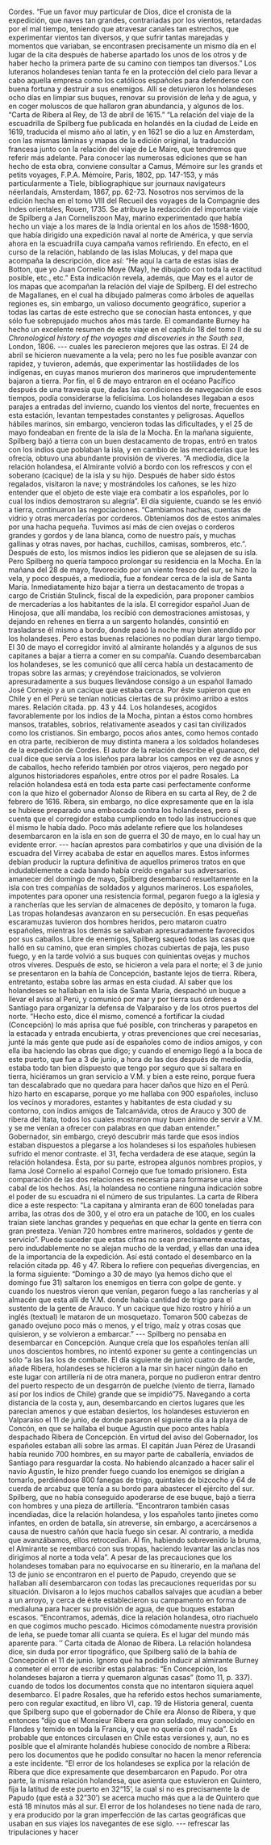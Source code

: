 Cordes. “Fue un favor muy particular de Dios, dice el cronista de la expedición, que naves tan grandes, contrariadas por los vientos, retardadas por el mal tiempo, teniendo que atravesar canales tan estrechos, que experimentar vientos tan diversos, y que sufrir tantas marejadas y momentos que variaban, se encontrasen precisamente un mismo día en el lugar de la cita después de haberse apartado los unos de los otros y de haber hecho la primera parte de su camino con tiempos tan diversos.” Los luteranos holandeses tenían tanta fe en la protección del cielo para llevar a cabo aquella empresa como los católicos españoles para defenderse con buena fortuna y destruir a sus enemigos. Allí se detuvieron los holandeses ocho días en limpiar sus buques, renovar su provisión de leña y de agua, y en coger moluscos de que hallaron gran abundancia, y algunos de los. “Carta de Ribera al Rey, de 13 de abril de 1615.” “La relación del viaje de la escuadrilla de Spilberg fue publicada en holandés en la ciudad de Leide en 1619, traducida el mismo año al latín, y en 1621 se dio a luz en Amsterdam, con las mismas láminas y mapas de la edición original, la traducción francesa junto con la relación del viaje de Le Maire, que tendremos que referir más adelante. Para conocer las numerosas ediciones que se han hecho de esta obra, conviene consultar a Camus, Mémoire sur les grands et petits voyages, F.P.A. Mémoire, Paris, 1802, pp. 147-153, y más particularmente a Tiele, bibliographique sur journaux navigateurs néerlandais, Amsterdam, 1867, pp. 62-73. Nosotros nos servimos de la edición hecha en el tomo VIII del Recueil des voyages de la Compagnie des Indes orientales, Rouen, 1735. Se atribuye la redacción del importante viaje de Spilberg a Jan Corneliszoon May, marino experimentado que había hecho un viaje a los mares de la India oriental en los años de 1598-1600, que había dirigido una expedición naval al norte de América, y que servía ahora en la escuadrilla cuya campaña vamos refiriendo. En efecto, en el curso de la relación, hablando de las islas Molucas, y del mapa que acompaña la descripción, dice así: “He aquí la carta de estas islas de Botton, que yo Juan Cornelio Moye (May), he dibujado con toda la exactitud posible, etc., etc.” Esta indicación revela, además, que May es el autor de los mapas que acompañan la relación del viaje de Spilberg. El del estrecho de Magallanes, en el cual ha dibujado palmeras como árboles de aquellas regiones es, sin embargo, un valioso documento geográfico, superior a todas las cartas de este estrecho que se conocían hasta entonces, y que sólo fue sobrepujado muchos años más tarde. El comandante Burney ha hecho un excelente resumen de este viaje en el capítulo 18 del tomo II de su *Chronological history of the voyages and discoveries in the South sea*, London, 1806. --- cuales les parecieron mejores que las ostras. El 24 de abril se hicieron nuevamente a la vela; pero no les fue posible avanzar con rapidez, y tuvieron, además, que experimentar las hostilidades de los indígenas, en cuyas manos murieron dos marineros que imprudentemente bajaron a tierra. Por fin, el 6 de mayo entraron en el océano Pacífico después de una travesía que, dadas las condiciones de navegación de esos tiempos, podía considerarse la felicísima. Los holandeses llegaban a esos parajes a entradas del invierno, cuando los vientos del norte, frecuentes en esta estación, levantan tempestades constantes y peligrosas. Aquellos hábiles marinos, sin embargo, vencieron todas las dificultades, y el 25 de mayo fondeaban en frente de la isla de la Mocha. En la mañana siguiente, Spilberg bajó a tierra con un buen destacamento de tropas, entró en tratos con los indios que poblaban la isla, y en cambio de las mercaderías que les ofrecía, obtuvo una abundante provisión de víveres. “A mediodía, dice la relación holandesa, el Almirante volvió a bordo con los refrescos y con el soberano (cacique) de la isla y su hijo. Después de haber sido éstos regalados, visitaron la nave; y mostrándoles los cañones, se les hizo entender que el objeto de este viaje era combatir a los españoles, por lo cual los indios demostraron su alegría”. El día siguiente, cuando se les envió a tierra, continuaron las negociaciones. “Cambiamos hachas, cuentas de vidrio y otras mercaderías por corderos. Obteníamos dos de estos animales por una hacha pequeña. Tuvimos así más de cien ovejas o corderos grandes y gordos y de lana blanca, como de nuestro país, y muchas gallinas y otras naves, por hachas, cuchillos, camisas, sombreros, etc.”. Después de esto, los mismos indios les pidieron que se alejasen de su isla. Pero Spilberg no quería tampoco prolongar su residencia en la Mocha. En la mañana del 28 de mayo, favorecido por un viento fresco del sur, se hizo la vela, y poco después, a mediodía, fue a fondear cerca de la isla de Santa María. Inmediatamente hizo bajar a tierra un destacamento de tropas a cargo de Cristián Stulinck, fiscal de la expedición, para proponer cambios de mercaderías a los habitantes de la isla. El corregidor español Juan de Hinojosa, que allí mandaba, los recibió con demostraciones amistosas, y dejando en rehenes en tierra a un sargento holandés, consintió en trasladarse él mismo a bordo, donde pasó la noche muy bien atendido por los holandeses. Pero estas buenas relaciones no podían durar largo tiempo. El 30 de mayo el corregidor invitó al almirante holandés y a algunos de sus capitanes a bajar a tierra a comer en su compañía. Cuando desembarcaban los holandeses, se les comunicó que allí cerca había un destacamento de tropas sobre las armas; y creyéndose traicionados, se volvieron apresuradamente a sus buques llevándose consigo a un español llamado José Cornejo y a un cacique que estaba cerca. Por éste supieron que en Chile y en el Perú se tenían noticias ciertas de su próximo arribo a estos mares. Relación citada. pp. 43 y 44. Los holandeses, acogidos favorablemente por los indios de la Mocha, pintan a éstos como hombres mansos, tratables, sobrios, relativamente aseados y casi tan civilizados como los cristianos. Sin embargo, pocos años antes, como hemos contado en otra parte, recibieron de muy distinta manera a los soldados holandeses de la expedición de Cordes. El autor de la relación describe el guanaco, del cual dice que servía a los isleños para labrar los campos en vez de asnos y de caballos, hecho referido también por otros viajeros, pero negado por algunos historiadores españoles, entre otros por el padre Rosales. La relación holandesa está en toda esta parte casi perfectamente conforme con la que hizo el gobernador Alonso de Ribera en su carta al Rey, de 2 de febrero de 1616. Ribera, sin embargo, no dice expresamente que en la isla se hubiese preparado una emboscada contra los holandeses, pero sí cuenta que el corregidor estaba cumpliendo en todo las instrucciones que él mismo le había dado. Poco más adelante refiere que los holandeses desembarcaron en la isla en son de guerra el 30 de mayo, en lo cual hay un evidente error. --- hacían aprestos para combatirlos y que una división de la escuadra del Virrey acababa de estar en aquellos mares. Estos informes debían producir la ruptura definitiva de aquellos primeros tratos en que indudablemente a cada bando había creído engañar sus adversarios. amanecer del domingo de mayo, Spilberg desembarcó resueltamente en la isla con tres compañías de soldados y algunos marineros. Los españoles, impotentes para oponer una resistencia formal, pegaron fuego a la iglesia y a rancherías que les servían de almacenes de depósito, y tomaron la fuga. Las tropas holandesas avanzaron en su persecución. En esas pequeñas escaramuzas tuvieron dos hombres heridos, pero mataron cuatro españoles, mientras los demás se salvaban apresuradamente favorecidos por sus caballos. Libre de enemigos, Spilberg saqueó todas las casas que halló en su camino, que eran simples chozas cubiertas de paja, les puso fuego, y en la tarde volvió a sus buques con quinientas ovejas y muchos otros víveres. Después de esto, se hicieron a vela para el norte; el 3 de junio se presentaron en la bahía de Concepción, bastante lejos de tierra. Ribera, entretanto, estaba sobre las armas en esta ciudad. Al saber que los holandeses se hallaban en la isla de Santa María, despachó un buque a llevar el aviso al Perú, y comunicó por mar y por tierra sus órdenes a Santiago para organizar la defensa de Valparaíso y de los otros puertos del norte. “Hecho esto, dice él mismo, comencé a fortificar la ciudad (Concepción) lo más aprisa que fué posible, con trincheras y parapetos en la estacada y entrada encubierta, y otras prevenciones que creí necesarias, junté la más gente que pude así de españoles como de indios amigos, y con ella iba haciendo las obras que digo; y cuando el enemigo llegó a la boca de este puerto, que fue a 3 de junio, a hora de las dos después de mediodía, estaba todo tan bien dispuesto que tengo por seguro que si saltara en tierra, hiciéramos un gran servicio a V.M. y bien a este reino, porque fuera tan descalabrado que no quedara para hacer daños que hizo en el Perú. hizo harto en escaparse, porque yo me hallaba con 900 españoles, incluso los vecinos y moradores, estantes y habitantes de esta ciudad y su contorno, con indios amigos de Talcamávida, otros de Arauco y 300 de ribera del Itata, todos los cuales mostraron muy buen ánimo de servir a V.M. y se me venían a ofrecer con palabras en que daban entender.” Gobernador, sin embargo, creyó descubrir más tarde que esos indios estaban dispuestos a plegarse a los holandeses si los españoles hubiesen sufrido el menor contraste. el 31, fecha verdadera de ese ataque, según la relación holandesa. Ésta, por su parte, estropea algunos nombres propios, y llama José Cornelio al español Cornejo que fue tomado prisionero. Esta comparación de las dos relaciones es necesaria para formarse una idea cabal de los hechos. Así, la holandesa no contiene ninguna indicación sobre el poder de su escuadra ni el número de sus tripulantes. La carta de Ribera dice a este respecto: “La capitana y almiranta eran de 600 toneladas para arriba, las otras dos de 300, y el otro era un patache de 100, en los cuales traían siete lanchas grandes y pequeñas en que echar la gente en tierra con gran presteza. Venían 720 hombres entre marineros, soldados y gente de servicio”. Puede suceder que estas cifras no sean precisamente exactas, pero indudablemente no se alejan mucho de la verdad, y ellas dan una idea de la importancia de la expedición. Así está contado el desembarco en la relación citada pp. 46 y 47. Ribera lo refiere con pequeñas divergencias, en la forma siguiente: “Domingo a 30 de mayo (ya hemos dicho que el domingo fue 31) saltaron los enemigos en tierra con golpe de gente. y cuando los nuestros vieron que venían, pegaron fuego a las rancherías y al almacén que esta allí de V.M. donde había cantidad de trigo para el sustento de la gente de Arauco. Y un cacique que hizo rostro y hirió a un inglés (textual) le mataron de un mosquetazo. Tomaron 500 cabezas de ganado ovejuno poco más o menos, y el trigo, maíz y otras cosas que quisieron, y se volvieron a embarcar.” --- Spilberg no pensaba en desembarcar en Concepción. Aunque creía que los españoles tenían allí unos doscientos hombres, no intentó exponer su gente a contingencias un sólo “a las las los de combate. El día siguiente de junio) cuatro de la tarde, añade Ribera, holandeses se hicieron a la mar sin hacer ningún daño en este lugar con artillería ni de otra manera, porque no pudieron entrar dentro del puerto respecto de un desgarrón de puelche (viento de tierra, llamado así por los indios de Chile) grande que se impidió”75. Navegando a corta distancia de la costa y, aun, desembarcando en ciertos lugares que les parecían amenos y que estaban desiertos, los holandeses estuvieron en Valparaíso el 11 de junio, de donde pasaron el siguiente día a la playa de Concón, en que se hallaba el buque Agustín que poco antes había despachado Ribera de Concepción. En virtud del aviso del Gobernador, los españoles estaban allí sobre las armas. El capitán Juan Pérez de Urasandi había reunido 700 hombres, en su mayor parte de caballería, enviados de Santiago para resguardar la costa. No habiendo alcanzado a hacer salir el navío Agustín, le hizo prender fuego cuando los enemigos se dirigían a tomarlo, perdiéndose 800 fanegas de trigo, quintales de bizcocho y 64 de cuerda de arcabuz que tenía a su bordo para abastecer el ejército del sur. Spilberg, que no había conseguido apoderarse de ese buque, bajó a tierra con hombres y una pieza de artillería. “Encontraron también casas incendiadas, dice la relación holandesa, y los españoles tanto jinetes como infantes, en orden de batalla, sin atreverse, sin embargo, a acercársenos a causa de nuestro cañón que hacía fuego sin cesar. Al contrario, a medida que avanzábamos, ellos retrocedían. Al fin, habiendo sobrevenido la bruma, el Almirante se reembarcó con sus tropas, haciendo levantar las anclas nos dirigimos al norte a toda vela”. A pesar de las precauciones que los holandeses tomaban para no equivocarse en su itinerario, en la mañana del 13 de junio se encontraron en el puerto de Papudo, creyendo que se hallaban allí desembarcaron con todas las precauciones requeridas por su situación. Divisaron a lo lejos muchos caballos salvajes que acudían a beber a un arroyo, y cerca de éste establecieron su campamento en forma de medialuna para hacer su provisión de agua, de que buques estaban escasos. “Encontramos, además, dice la relación holandesa, otro riachuelo en que cogimos mucho pescado. Hicimos cómodamente nuestra provisión de leña, se puede tomar allí cuanta se quiera. Es el lugar del mundo más aparente para. ’’ Carta citada de Alonao de Ribera. La relación holandesa dice, sin duda por error tipográfico, que Spilberg salió de la bahía de Concepción el 11 de junio. Ignoro qué ha podido inducir al almirante Burney a cometer el error de escribir estas palabras: “En Concepción, los holandeses bajaron a tierra y quemaron algunas casas” (tomo 11, p. 337). cuando de todos los documentos consta que no intentaron siquiera aquel desembarco. El padre Rosales, que ha referido estos hechos sumariamente, pero con regular exactitud, en libro VI, cap. 19 de Historia general, cuenta que Spilberg supo que el gobernador de Chile era Alonso de Ribera, y que entonces “dijo que el Monsieur Ribera era gran soldado, muy conocido en Flandes y temido en toda la Francia, y que no quería con él nada”. Es probable que entonces circulasen en Chile estas versiones y, aun, no es posible que el almirante holandés hubiese conocido de nombre a Ribera: pero los documentos que he podido consultar no hacen la menor referencia a este incidente. ”El error de los holandeses se explica por la relación de Ribera que dice expresamente que desembarcaron en Papudo. Por otra parte, la misma relación holandesa, que asienta que estuvieron en Quintero, fija la latitud de este puerto en 32“15’, la cual si no es precisamente la de Papudo (que está a 32”30’) se acerca mucho más que a la de Quintero que está 18 minutos más al sur. El error de los holandeses no tiene nada de raro, y era producido por la gran imperfección de las cartas geográficas que usaban en sus viajes los navegantes de ese siglo. --- refrescar las tripulaciones y hacer